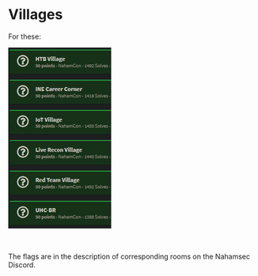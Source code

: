 # Villages

For these:
</br>

![villages](./villages.png)

</br>

The flags are in the description of corresponding rooms on the Nahamsec Discord.